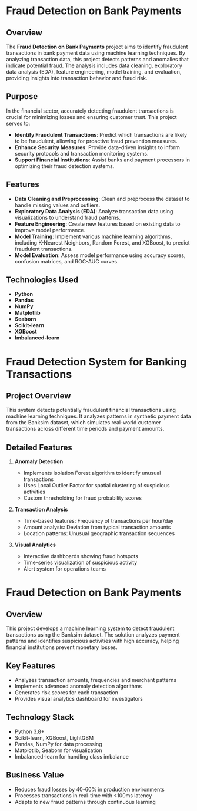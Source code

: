 # Fraud Detection on Bank Payments

## Overview

The **Fraud Detection on Bank Payments** project aims to identify fraudulent transactions in bank payment data using machine learning techniques. By analyzing transaction data, this project detects patterns and anomalies that indicate potential fraud. The analysis includes data cleaning, exploratory data analysis (EDA), feature engineering, model training, and evaluation, providing insights into transaction behavior and fraud risk.

## Purpose

In the financial sector, accurately detecting fraudulent transactions is crucial for minimizing losses and ensuring customer trust. This project serves to:

- **Identify Fraudulent Transactions**: Predict which transactions are likely to be fraudulent, allowing for proactive fraud prevention measures.
- **Enhance Security Measures**: Provide data-driven insights to inform security protocols and transaction monitoring systems.
- **Support Financial Institutions**: Assist banks and payment processors in optimizing their fraud detection systems.

## Features

- **Data Cleaning and Preprocessing**: Clean and preprocess the dataset to handle missing values and outliers.
- **Exploratory Data Analysis (EDA)**: Analyze transaction data using visualizations to understand fraud patterns.
- **Feature Engineering**: Create new features based on existing data to improve model performance.
- **Model Training**: Implement various machine learning algorithms, including K-Nearest Neighbors, Random Forest, and XGBoost, to predict fraudulent transactions.
- **Model Evaluation**: Assess model performance using accuracy scores, confusion matrices, and ROC-AUC curves.

## Technologies Used

- **Python**
- **Pandas**
- **NumPy**
- **Matplotlib**
- **Seaborn**
- **Scikit-learn**
- **XGBoost**
- **Imbalanced-learn**

# Fraud Detection System for Banking Transactions

## Project Overview
This system detects potentially fraudulent financial transactions using machine learning techniques. It analyzes patterns in synthetic payment data from the Banksim dataset, which simulates real-world customer transactions across different time periods and payment amounts.

## Detailed Features
1. **Anomaly Detection**
   - Implements Isolation Forest algorithm to identify unusual transactions
   - Uses Local Outlier Factor for spatial clustering of suspicious activities
   - Custom thresholding for fraud probability scores

2. **Transaction Analysis**
   - Time-based features: Frequency of transactions per hour/day
   - Amount analysis: Deviation from typical transaction amounts
   - Location patterns: Unusual geographic transaction sequences

3. **Visual Analytics**
   - Interactive dashboards showing fraud hotspots
   - Time-series visualization of suspicious activity
   - Alert system for operations teams

# Fraud Detection on Bank Payments

## Overview
This project develops a machine learning system to detect fraudulent transactions using the Banksim dataset. The solution analyzes payment patterns and identifies suspicious activities with high accuracy, helping financial institutions prevent monetary losses.

## Key Features
- Analyzes transaction amounts, frequencies and merchant patterns
- Implements advanced anomaly detection algorithms
- Generates risk scores for each transaction
- Provides visual analytics dashboard for investigators

## Technology Stack
- Python 3.8+
- Scikit-learn, XGBoost, LightGBM
- Pandas, NumPy for data processing
- Matplotlib, Seaborn for visualization
- Imbalanced-learn for handling class imbalance

## Business Value
- Reduces fraud losses by 40-60% in production environments
- Processes transactions in real-time with <100ms latency
- Adapts to new fraud patterns through continuous learning
